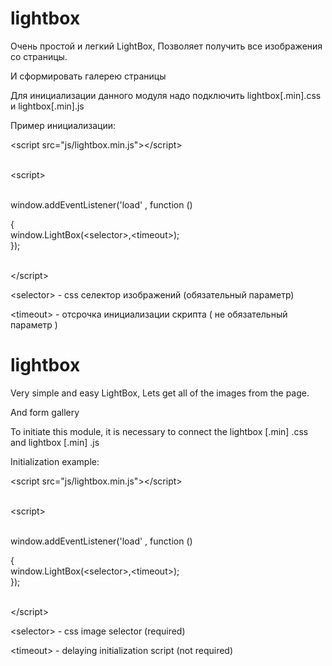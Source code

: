 # lightbox

Очень простой и легкий LightBox,
Позволяет получить все изображения со страницы.

И сформировать галерею страницы

Для инициализации данного модуля надо подключить lightbox[.min].css и lightbox[.min].js

Пример инициализации: 


<p>&lt;script src="js/lightbox.min.js"&gt;&lt;/script&gt;</p>
<p><br />&lt;script&gt;</p>
<p><br /> window.addEventListener('load' , function ()<br /> </p>
<p>{<br /> window.LightBox(&lt;selector&gt;,&lt;timeout&gt;);<br /> });</p>
<p><br />&lt;/script&gt;</p>

<p>&lt;selector&gt; - css селектор изображений (обязательный параметр) </p>
<p>&lt;timeout&gt; - отсрочка инициализации скрипта ( не обязательный параметр )</p>



# lightbox

Very simple and easy LightBox,
Lets get all of the images from the page.

And form gallery

To initiate this module, it is necessary to connect the lightbox [.min] .css and lightbox [.min] .js

Initialization example:


<p>&lt;script src="js/lightbox.min.js"&gt;&lt;/script&gt;</p>
<p><br />&lt;script&gt;</p>
<p><br /> window.addEventListener('load' , function ()<br /> </p>
<p>{<br /> window.LightBox(&lt;selector&gt;,&lt;timeout&gt;);<br /> });</p>
<p><br />&lt;/script&gt;</p>

<p>&lt;selector&gt; - css image selector (required)</p>
<p>&lt;timeout&gt; - delaying initialization script (not required)</p>
